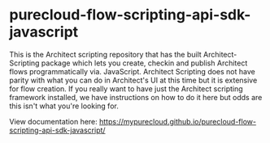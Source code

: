 # purecloud-flow-scripting-api-sdk-javascript
This is the Architect scripting repository that has the built Architect-Scripting package which lets you create, checkin and publish Architect flows programmatically via. JavaScript. Architect Scripting does not have parity with what you can do in Architect's UI at this time but it is extensive for flow creation. If you really want to have just the Architect scripting framework installed, we have instructions on how to do it here but odds are this isn't what you're looking for.

View documentation here: https://mypurecloud.github.io/purecloud-flow-scripting-api-sdk-javascript/
